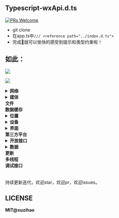 ## Typescript-wxApi.d.ts	

[![PRs Welcome](https://img.shields.io/badge/PRs-welcome-brightgreen.svg?style=flat-square)](http://makeapullrequest.com)

* git clone
* 在app.ts中`/// <reference path="../index.d.ts">`
* 完成🦉就可以愉快的感受到提示和类型约束啦！

## 如此：

![](https://blogaaaaxzh.oss-cn-hangzhou.aliyuncs.com/ts-wxapi%E6%8F%90%E7%A4%BA.png)

![](https://blogaaaaxzh.oss-cn-hangzhou.aliyuncs.com/ts-wxApi%E6%B3%A8%E9%87%8A.png)

<details>
<summary><b>网络</b></summary>

- [x] 发起请求
- [x] 上传、下载
- [x] WebSocket
- [x] SocketTask
</details>

<details>
<summary><b>媒体</b></summary>

- [x] 图片
- [x] 录音
- [x] 录音管理
- [x] 音频播放控制
- [x] 音乐播放控制
- [x] 背景音频播放管理
- [x] 音频组件控制
- [x] 视频
- [x] 视频组件控制
- [x] 相机组件控制
- [x] 实时音视频
- [x] 动态加载字体
</details>

<summary><b>文件</b></summary>
<summary><b>数据缓存</b></summary>

<details>
<summary><b>位置</b></summary>

- [x] 获取位置
- [x] 查看位置
- [x] 地图组件控制
</details>

<details>
<summary><b>设备</b></summary>

- [x] 系统信息
- [x] 网络状态
- [x] 加速度计
- [x] 罗盘
- [x] 拨打电话
- [x] 扫码
- [x] 剪贴板
- [x] 蓝牙
- [x] iBeacon
- [x] 屏幕亮度
- [x] 用户截屏事件
- [x] 振动
- [x] 手机联系人
- [x] NFC
- [x] Wi-Fi
</details>

<details>
<summary><b>界面</b></summary>

- [x] 交互反馈
- [x] 设置导航条
- [x] 设置tabBar
- [x] 设置置顶信息
- [x] 导航
- [x] 动画
- [x] 位置
- [x] 绘图
- [x] 下拉刷新
- [x] WXML节点信息
- [x] WXML节点布局相交状态
</details>

<summary><b>第三方平台</b></summary>

<details>
<summary><b>开放接口</b></summary>

- [x] 登录
- [x] 授权
- [x] 用户信息
- [x] 微信支付
- [x] 模板消息（看官网APIs）
- [x] 客服消息（看官网APIs）
- [x] 转发
- [x] 获取二维码（看官网APIs）
- [x] 收货地址
- [x] 卡卷
- [x] 设置
- [x] 微信运动
- [x] 打开小程序
- [x] 打开APP（看官网APIs）
- [x] 获取发票抬头
- [x] 生物认证
- [x] 附近（看官网APIs）
- [x] 插件管理（看官网APIs）
</details>

<details>
<summary><b>数据</b></summary>

- [x] 常规分析（看官网APIs）
- [x] 自定义分析
</details>

<summary><b>更新</b></summary>
<summary><b>多线程</b></summary>
<summary><b>调试接口</b></summary>

<br/>
<br/>
持续更新迭代，欢迎star，欢迎pr，欢迎issues。

## LICENSE

**MIT@xuzihao**
